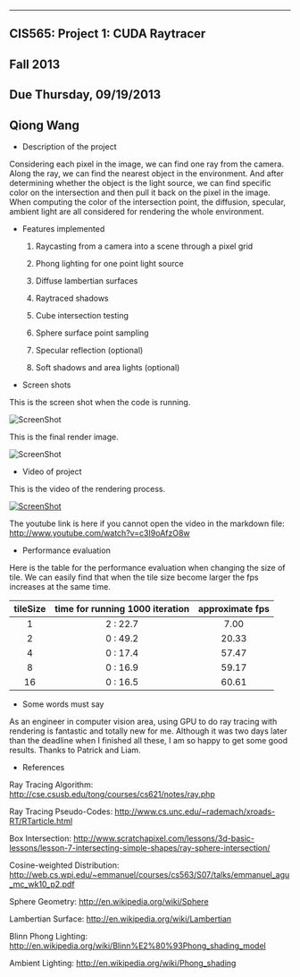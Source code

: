 -------------------------------------------------------------------------------
CIS565: Project 1: CUDA Raytracer
-------------------------------------------------------------------------------
Fall 2013
-------------------------------------------------------------------------------
Due Thursday, 09/19/2013
-------------------------------------------------------------------------------
Qiong Wang
-------------------------------------------------------------------------------


* Description of the project

Considering each pixel in the image, we can find one ray from the camera. Along the ray, we can find the nearest object in the environment. And after determining whether the object is the light source, we can find specific color on the intersection and then pull it back on the pixel in the image. When computing the color of the intersection point, the diffusion, specular, ambient light are all considered for rendering the whole environment.


* Features implemented
 
   1. Raycasting from a camera into a scene through a pixel grid

   2. Phong lighting for one point light source
   
   3. Diffuse lambertian surfaces
   
   4. Raytraced shadows
   
   5. Cube intersection testing
   
   6. Sphere surface point sampling
   
   7. Specular reflection (optional)
   
   8. Soft shadows and area lights (optional)


* Screen shots

This is the screen shot when the code is running.

![ScreenShot](https://raw.github.com/GabriellaQiong/Project1-RayTracer/master/09222118snip.PNG)

This is the final render image.

![ScreenShot](https://raw.github.com/GabriellaQiong/Project1-RayTracer/master/09222119snip.PNG)


* Video of project

This is the video of the rendering process.

[![ScreenShot](https://raw.github.com/GabriellaQiong/Project1-RayTracer/master/09222119snip.PNG)](http://www.youtube.com/watch?v=c3I9oAfzO8w)

The youtube link is here if you cannot open the video in the markdown file: http://www.youtube.com/watch?v=c3I9oAfzO8w


* Performance evaluation

Here is the table for the performance evaluation when changing the size of tile. We can easily find that when the tile size become larger the fps increases at the same time.

| tileSize  |     time for running 1000 iteration    |  approximate fps |
|:---------:|:--------------------------------------:|:----------------:|
|     1     |               2 : 22.7                 |       7.00       |
|     2     |               0 : 49.2                 |       20.33      |
|     4     |               0 : 17.4                 |       57.47      |
|     8     |               0 : 16.9                 |       59.17      |
|    16     |               0 : 16.5                 |       60.61      |



* Some words must say

As an engineer in computer vision area, using GPU to do ray tracing with rendering is fantastic and totally new for me. Although it was two days later than the deadline when I finished all these, I am so happy to get some good results. Thanks to Patrick and Liam.


* References

Ray Tracing Algorithm: http://cse.csusb.edu/tong/courses/cs621/notes/ray.php

Ray Tracing Pseudo-Codes: http://www.cs.unc.edu/~rademach/xroads-RT/RTarticle.html

Box Intersection: http://www.scratchapixel.com/lessons/3d-basic-lessons/lesson-7-intersecting-simple-shapes/ray-sphere-intersection/

Cosine-weighted Distribution: http://web.cs.wpi.edu/~emmanuel/courses/cs563/S07/talks/emmanuel_agu_mc_wk10_p2.pdf

Sphere Geometry: http://en.wikipedia.org/wiki/Sphere

Lambertian Surface: http://en.wikipedia.org/wiki/Lambertian

Blinn Phong Lighting: http://en.wikipedia.org/wiki/Blinn%E2%80%93Phong_shading_model

Ambient Lighting: http://en.wikipedia.org/wiki/Phong_shading
